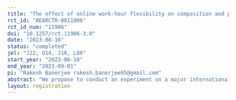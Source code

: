 ```yaml
---
title: "The effect of online work-hour flexibility on composition and productivity of workers"
rct_id: "AEARCTR-0011906"
rct_id_num: "11906"
doi: "10.1257/rct.11906-3.0"
date: "2023-08-16"
status: "completed"
jel: "J22, O14, J16, L86"
start_year: "2023-08-18"
end_year: "2023-09-01"
pi: "Rakesh Banerjee rakesh.banerjee05@gmail.com"
abstract: "We propose to conduct an experiment on a major international online freelancing labor market platform to study the impact of greater flexibility in choosing work hours on productivity and worker benefit. This document describes the analysis plan for the natural field experiment. This plan outlines the design of the study, the outcomes of interest, and the econometric approach."
layout: registration
---
```


